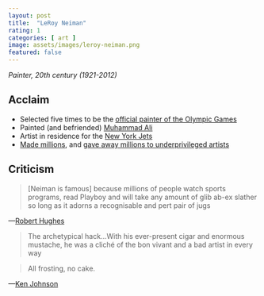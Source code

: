 ```yaml
---
layout: post
title:  "LeRoy Neiman"
rating: 1
categories: [ art ]
image: assets/images/leroy-neiman.png
featured: false
---
```


_Painter, 20th century (1921-2012)_

## Acclaim

- Selected five times to be the [official painter of the Olympic Games](https://observer.com/2020/07/leroy-neiman-painter-olympic-and-paralympic-museum/)
- Painted (and befriended) [Muhammad Ali](https://alicenter.org/event/muhammad-and-leroy-a-friendship-in-art-digital-exhibit/)
- Artist in residence for the [New York Jets](https://content.time.com/time/subscriber/article/0,33009,2118535,00.html)
- [Made millions](https://www.washingtonpost.com/sports/leroy-neiman-celebrity-artist-of-the-sporting-world/2012/06/21/gJQAJwMstV_story.html), and [gave away millions to underprivileged artists](https://leroyneimanfoundation.org/)

## Criticism

> [Neiman is famous] because millions of people watch sports programs, read Playboy and will take any amount of glib ab-ex slather so long as it adorns a recognisable and pert pair of jugs

—[Robert Hughes](https://www.theguardian.com/artanddesign/jonathanjonesblog/2012/jun/21/leroy-neiman-famous-artist-great)

> The archetypical hack...With his ever-present cigar and enormous mustache, he was a cliché of the bon vivant and a bad artist in every way

> All frosting, no cake.

—[Ken Johnson](https://www.nytimes.com/2012/06/23/arts/design/leroy-neiman-and-the-serious-art-world.html)


